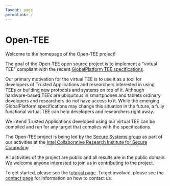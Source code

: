 ```yaml
---
layout: page
permalink: /
---
```


Open-TEE
========

Welcome to the homepage of the Open-TEE project!

The goal of the Open-TEE open source project is to implement a "virtual TEE"
compliant with the recent [GlobalPlatform TEE specifications](http://globalplatform.org/specificationsdevice.asp).

Our primary motivation for the virtual TEE is to use it as a tool for
developers of Trusted Applications and researchers interested in using TEEs or
building new protocols and systems on top of it. Although hardware-based TEEs
are ubiquitous in smartphones and tablets ordinary developers and researchers
do not have access to it. While the emerging GlobalPlatform specifications may
change this situation in the future, a fully functional virtual TEE can help
developers and researchers right away.

We intend Trusted Applications developed using our virtual TEE can be compiled
and run for any target that complies with the specifications.

The Open-TEE project is being led by the [Secure Systems group](http://se-sy.or)
as part of our activities at the [Intel Collaborative Research Institute for Secure Computing](http://www.icri-sc.org)

All activities of the project are public and all results are in the public
domain. We welcome anyone interested to join us in contributing to the project.

To get started, please see the [tutorial page](/tutorial/). To get involved,
please see the [contact page](/contact/) for information on how to contact us.

